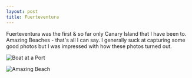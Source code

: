 ```yaml
---
layout: post
title: Fuerteventura
---
```


Fuerteventura was the first & so far only Canary Island that I have been to. Amazing Beaches - that's all I can say. I generally suck at capturing some good photos but I was impressed with how these photos turned out.

![Boat at a Port](/assets/images/posts/boat-at-port.jpg)


![Amazing Beach](/assets/images/posts/peachy-beach.jpg)




